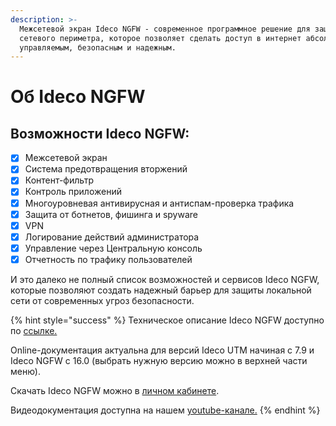 ```yaml
---
description: >-
  Межсетевой экран Ideco NGFW - современное программное решение для защиты
  сетевого периметра, которое позволяет сделать доступ в интернет абсолютно
  управляемым, безопасным и надежным.
---
```


# Об Ideco NGFW

## Возможности Ideco NGFW:

* [x] Межсетевой экран
* [x] Система предотвращения вторжений
* [x] Контент-фильтр
* [x] Контроль приложений
* [x] Многоуровневая антивирусная и антиспам-проверка трафика
* [x] Защита от ботнетов, фишинга и spyware
* [x] VPN
* [x] Логирование действий администратора
* [x] Управление через Центральную консоль 
* [x] Отчетность по трафику пользователей

И это далеко не полный список возможностей и сервисов Ideco NGFW, которые позволяют создать надежный барьер для защиты локальной сети от современных угроз безопасности.

{% hint style="success" %}
Техническое описание Ideco NGFW доступно по [ссылке.](https://ideco.ru/mezhsetevoj-ekran-ideco-utm)

Online-документация актуальна для версий Ideco UTM начиная с 7.9 и Ideco NGFW с 16.0 (выбрать нужную версию можно в верхней части меню).

Скачать Ideco NGFW можно в [личном кабинете](https://my.ideco.ru/#/login).

Видеодокументация доступна на нашем [youtube-канале.](https://www.youtube.com/playlist?list=PLQJTQf4Vb3wD2bhYMhsdbgMXk4PnSfY10)
{% endhint %}
